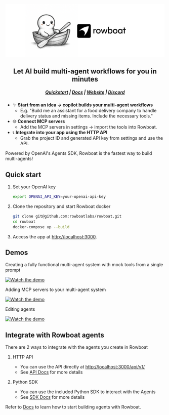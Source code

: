 ![ui](/assets/banner.png)

<h2 align="center">Let AI build multi-agent workflows for you in minutes</h2>
<h5 align="center">

[Quickstart](#quick-start) | [Docs](https://docs.rowboatlabs.com/) | [Website](https://www.rowboatlabs.com/) |  [Discord](https://discord.gg/jHhUKkKHn8) 

</h5>

- ✨ **Start from an idea -> copilot builds your multi-agent workflows**
   - E.g. "Build me an assistant for a food delivery company to handle delivery status and missing items. Include the necessary tools."
- 🌐 **Connect MCP servers**
   - Add the MCP servers in settings -> import the tools into Rowboat.     
- 📞 **Integrate into your app using the HTTP API**
   - Grab the project ID and generated API key from settings and use the API.

Powered by OpenAI's Agents SDK, Rowboat is the fastest way to build multi-agents!

## Quick start
1. Set your OpenAI key
      ```bash
   export OPENAI_API_KEY=your-openai-api-key
   ```
      
2. Clone the repository and start Rowboat docker
   ```bash
   git clone git@github.com:rowboatlabs/rowboat.git
   cd rowboat
   docker-compose up --build
   ```

3. Access the app at [http://localhost:3000](http://localhost:3000).

## Demos

Creating a fully functional multi-agent system with mock tools from a single prompt

[![Watch the demo](https://img.youtube.com/vi/FD2B0vxoqPY/0.jpg)](https://www.youtube.com/watch?v=FD2B0vxoqPY)

Adding MCP servers to your multi-agent system

[![Watch the demo](https://img.youtube.com/vi/EbkIPCTyD58/0.jpg)](https://www.youtube.com/watch?v=EbkIPCTyD58)

Editing agents 

[![Watch the demo](https://img.youtube.com/vi/uoCEQtOe7eE/0.jpg)](https://www.youtube.com/watch?v=uoCEQtOe7eE)


## Integrate with Rowboat agents

There are 2 ways to integrate with the agents you create in Rowboat

1. HTTP API
   - You can use the API directly at [http://localhost:3000/api/v1/](http://localhost:3000/api/v1/)
   - See [API Docs](https://docs.rowboatlabs.com/using_the_api/) for more details

2. Python SDK
   - You can use the included Python SDK to interact with the Agents
   - See [SDK Docs](https://docs.rowboatlabs.com/using_the_sdk/) for more details


Refer to [Docs](https://docs.rowboatlabs.com/) to learn how to start building agents with Rowboat.
